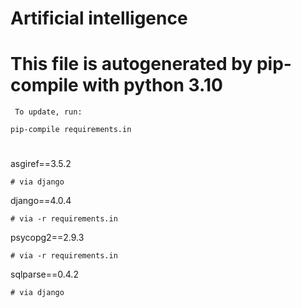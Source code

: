 # Artificial intelligence
#
# This file is autogenerated by pip-compile with python 3.10
     To update, run:

    pip-compile requirements.in
#
   asgiref==3.5.2

    # via django
    
django==4.0.4

    # via -r requirements.in
    
psycopg2==2.9.3

    # via -r requirements.in
    
sqlparse==0.4.2

    # via django
